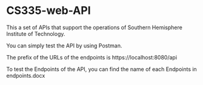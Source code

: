 # CS335-web-API
This a set of APIs that support the operations of Southern Hemisphere Institute of Technology.

You can simply test the API by using Postman.

The prefix of the URLs of the endpoints is https://localhost:8080/api

To test the Endpoints of the API, you can find the name of each Endpoints in endpoints.docx

